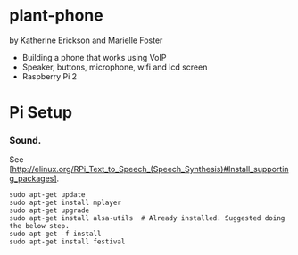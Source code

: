 # plant-phone
by Katherine Erickson and Marielle Foster

- Building a phone that works using VoIP
- Speaker, buttons, microphone, wifi and lcd screen
- Raspberry Pi 2


# Pi Setup

### Sound.

See [http://elinux.org/RPi_Text_to_Speech_(Speech_Synthesis)#Install_supporting_packages].

```
sudo apt-get update
sudo apt-get install mplayer
sudo apt-get upgrade
sudo apt-get install alsa-utils  # Already installed. Suggested doing the below step.
sudo apt-get -f install
sudo apt-get install festival
```
